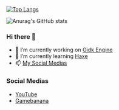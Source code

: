 [![Top Langs](https://github-readme-stats.vercel.app/api/top-langs/?username=Gidk-g)](https://github.com/anuraghazra/github-readme-stats)

![Anurag's GitHub stats](https://github-readme-stats.vercel.app/api?username=Gidk-g&show_icons=true&theme=radical)

### Hi there 👋

- 🔭 I’m currently working on [Gidk Engine](https://github.com/Gidk-g/Gidk-Engine)
- 🌱 I’m currently learning [Haxe](https://haxe.org/)
- 📫 [My Social Medias](#Social-Medias)

### Social Medias
- [YouTube](https://www.youtube.com/channel/UCZu360PL3Nr-ppBmmmZhS2w)
- [Gamebanana](https://gamebanana.com/members/2078953)
